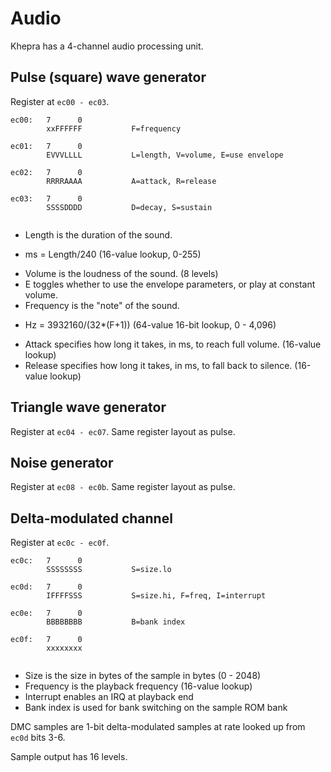 Audio
=====

Khepra has a 4-channel audio processing unit.

Pulse (square) wave generator
-----------------------------
Register at `ec00 - ec03`.

```        
ec00:   7      0
        xxFFFFFF           F=frequency
        
ec01:   7      0
        EVVVLLLL           L=length, V=volume, E=use envelope
        
ec02:   7      0
        RRRRAAAA           A=attack, R=release

ec03:   7      0
        SSSSDDDD           D=decay, S=sustain
        
```
- Length is the duration of the sound.
 * ms = Length/240 (16-value lookup, 0-255)
- Volume is the loudness of the sound. (8 levels)
- E toggles whether to use the envelope parameters, or play at constant volume.
- Frequency is the "note" of the sound.
 * Hz = 3932160/(32*(F+1)) (64-value 16-bit lookup, 0 - 4,096)
- Attack specifies how long it takes, in ms, to reach full volume. (16-value lookup)
- Release specifies how long it takes, in ms, to fall back to silence. (16-value lookup)

Triangle wave generator
-----------------------
Register at `ec04 - ec07`.
Same register layout as pulse.

Noise generator
---------------
Register at `ec08 - ec0b`.
Same register layout as pulse.

Delta-modulated channel
---------------
Register at `ec0c - ec0f`.
```
ec0c:   7      0
        SSSSSSSS           S=size.lo
        
ec0d:   7      0
        IFFFFSSS           S=size.hi, F=freq, I=interrupt
        
ec0e:   7      0
        BBBBBBBB           B=bank index           
        
ec0f:   7      0
        xxxxxxxx           
        
```
- Size is the size in bytes of the sample in bytes (0 - 2048)
- Frequency is the playback frequency (16-value lookup)
- Interrupt enables an IRQ at playback end
- Bank index is used for bank switching on the sample ROM bank

DMC samples are 1-bit delta-modulated samples at rate looked up from `ec0d` bits 3-6.

Sample output has 16 levels.
